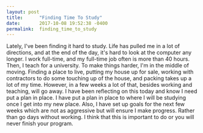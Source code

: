 ```yaml
---
layout: post
title:      "Finding Time To Study"
date:       2017-10-08 19:52:38 -0400
permalink:  finding_time_to_study
---
```



Lately, I've been finding it hard to study. Life has pulled me in a lot of directions, and at the end of the day, it's hard to look at the computer any longer. I work full-time, and my full-time job often is more than 40 hours. Then, I teach for a university. To make things harder, I'm in the middle of moving. Finding a place to live, putting my house up for sale, working with contractors to do some touching up of the house, and packing takes up a lot of my time. However, in a few weeks a lot of that, besides working and teaching, will go away. I have been reflecting on this today and know I need put a plan in place. I have put a plan in place to where I will be studying once I get into my new place. Also, I have set up goals for the next few weeks which are not as aggressive but will ensure I make progress. Rather than go days without working. I think that this is important to do or you will never finish your program. 
